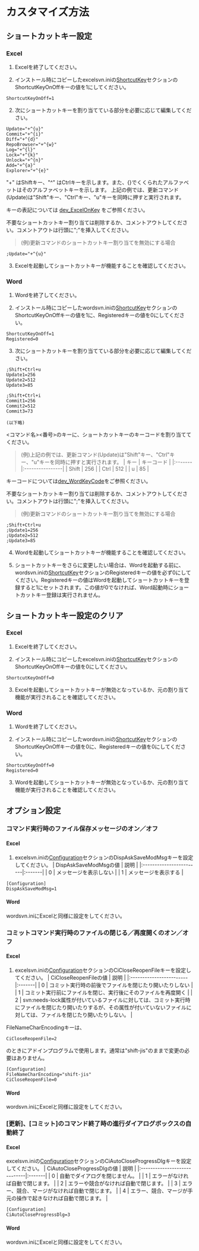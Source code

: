 # カスタマイズ方法 #

## ショートカットキー設定 ##

### Excel ###

1. Excelを終了してください。

2. インストール時にコピーしたexcelsvn.iniの[ShortcutKey](ShortcutKey.md)セクションのShortcutKeyOnOffキーの値を1にしてください。
```
ShortcutKeyOnOff=1
```

2. 次にショートカットキーを割り当てている部分を必要に応じて編集してください。
```
Update="+^{u}"
Commit="+^{i}"
Diff="+^{d}"
RepoBrowser="+^{w}"
Log="+^{l}"
Lock="+^{k}"
Unlock="+^{n}"
Add="+^{a}"
Explorer="+^{e}"
```

"+" はShiftキー、"^" はCtrlキーを示します。また、{}でくくられたアルファベットはそのアルファベットキーを示します。 上記の例では、更新コマンド(Update)は"Shift"キー、"Ctrl"キー、"u"キーを同時に押すと実行されます。

キーの表記については [dev\_ExcelOnKey](dev_ExcelOnKey.md) をご参照ください。

不要なショートカットキー割り当ては削除するか、コメントアウトしてください。コメントアウトは行頭に";"を挿入してください。

> (例)更新コマンドのショートカットキー割り当てを無効にする場合
```
;Update="+^{u}"
```

3. Excelを起動してショートカットキーが機能することを確認してください。

### Word ###

1. Wordを終了してください。

2. インストール時にコピーしたwordsvn.iniの[ShortcutKey](ShortcutKey.md)セクションのShortcutKeyOnOffキーの値を1に、Registeredキーの値を0にしてください。
```
ShortcutKeyOnOff=1
Registered=0
```

3. 次にショートカットキーを割り当てている部分を必要に応じて編集してください。
```
;Shift+Ctrl+u
Update1=256
Update2=512
Update3=85

;Shift+Ctrl+i
Commit1=256
Commit2=512
Commit3=73

(以下略)
```

<コマンド名><番号>のキーに、ショートカットキーのキーコードを割り当ててください。

> (例)上記の例では、更新コマンド(Update)は"Shift"キー、"Ctrl"キー、"u"キーを同時に押すと実行されます。
| キー | キーコード |
|:-------|:----------------|
| Shift | 256 |
| Ctrl | 512 |
| u | 85 |

キーコードについては[dev\_WordKeyCode](dev_WordKeyCode.md)をご参照ください。

不要なショートカットキー割り当ては削除するか、コメントアウトしてください。コメントアウトは行頭に";"を挿入してください。

> (例)更新コマンドのショートカットキー割り当てを無効にする場合
```
;Shift+Ctrl+u
;Update1=256
;Update2=512
;Update3=85
```

4. Wordを起動してショートカットキーが機能することを確認してください。

5. ショートカットキーをさらに変更したい場合は、Wordを起動する前に、wordsvn.iniの[ShortcutKey](ShortcutKey.md)セクションのRegisteredキーの値を必ず0にしてください。Registeredキーの値はWordを起動してショートカットキーを登録すると1にセットされます。この値が0でなければ、Word起動時にショートカットキー登録は実行されません。

## ショートカットキー設定のクリア ##

### Excel ###

1. Excelを終了してください。

2. インストール時にコピーしたexcelsvn.iniの[ShortcutKey](ShortcutKey.md)セクションのShortcutKeyOnOffキーの値を0にしてください。
```
ShortcutKeyOnOff=0
```

3. Excelを起動してショートカットキーが無効となっているか、元の割り当て機能が実行されることを確認してください。

### Word ###

1. Wordを終了してください。

2. インストール時にコピーしたwordsvn.iniの[ShortcutKey](ShortcutKey.md)セクションのShortcutKeyOnOffキーの値を0に、Registeredキーの値を0にしてください。
```
ShortcutKeyOnOff=0
Registered=0
```

3. Wordを起動してショートカットキーが無効となっているか、元の割り当て機能が実行されることを確認してください。

## オプション設定 ##

### コマンド実行時のファイル保存メッセージのオン／オフ ###

#### Excel ####

1. excelsvn.iniの[Configuration](Configuration.md)セクションのDispAskSaveModMsgキーを設定してください。
| DispAskSaveModMsgの値 | 説明 |
|:------------------------|:-------|
| 0 | メッセージを表示しない |
| 1 | メッセージを表示する |

```
[Configuration]
DispAskSaveModMsg=1
```

#### Word ####

wordsvn.iniにExcelと同様に設定をしてください。

### コミットコマンド実行時のファイルの閉じる／再度開くのオン／オフ ###

#### Excel ####

1. excelsvn.iniの[Configuration](Configuration.md)セクションのCiCloseReopenFileキーを設定してください。
| CiCloseReopenFileの値 | 説明 |
|:------------------------|:-------|
| 0 | コミット実行時の前後でファイルを閉じたり開いたりしない |
| 1 | コミット実行前にファイルを閉じ、実行後にそのファイルを再度開く |
| 2 | svn:needs-lock属性が付いているファイルに対しては、コミット実行時にファイルを閉じたり開いたりするが、その属性が付いていないファイルに対しては、ファイルを閉じたり開いたりしない。 |

FileNameCharEncodingキーは、
```
CiCloseReopenFile=2
```
のときにアドインプログラムで使用します。通常は"shift-jis"のままで変更の必要はありません。

```
[Configuration]
FileNameCharEncoding="shift-jis"
CiCloseReopenFile=0
```

#### Word ####

wordsvn.iniにExcelと同様に設定をしてください。

### [更新]、[コミット]のコマンド終了時の進行ダイアログボックスの自動終了 ###

#### Excel ####

excelsvn.iniの[Configuration](Configuration.md)セクションのCiAutoCloseProgressDlgキーを設定してください。
| CiAutoCloseProgressDlgの値 | 説明 |
|:-----------------------------|:-------|
| 0 | 自動でダイアログを閉じません。 |
| 1 | エラーがなければ自動で閉じます。 |
| 2 | エラーや競合がなければ自動で閉じます。 |
| 3 | エラー、競合、マージがなければ自動で閉じます。 |
| 4 | エラー、競合、マージが手元の操作で起きなければ自動で閉じます。 |

```
[Configuration]
CiAutoCloseProgressDlg=3
```

#### Word ####

wordsvn.iniにExcelと同様に設定をしてください。
